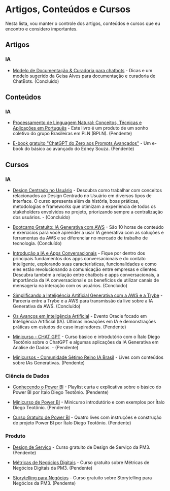 # Artigos, Conteúdos e Cursos

Nesta lista, vou manter o controle dos artigos, conteúdos e cursos que eu encontro e considero importantes.

## Artigos

### IA

- [Modelo de Documentação & Curadoria para chatbots](https://geisalves.notion.site/geisalves/Modelo-de-Documenta-o-Curadoria-para-chatbots-d9150be06b864440ba7973069fbdf019) - Dicas e um modelo sugerido da Geisa Alves para documentação e curadoria de ChatBots. (Concluído)

## Conteúdos

### IA

- [Processamento de Linguagem Natural: Conceitos, Técnicas e Aplicações em Português](https://brasileiraspln.com/livro-pln/) - Este livro é um produto de um sonho coletivo do grupo Brasileiras em PLN (BPLN). (Pendente)

- [E-book gratuito "ChatGPT do Zero aos Prompts Avançados"](https://lp.interney.net/2epepir/chatgpt-do-zero-aos-prompts-avancados?utm_term=Comece%2B2024%2Bsendo%2Bmais%2Bprodutivo%2Bcom%2BInteligencia%2BArtificial&utm_campaign=Edney%2BSouza&utm_source=e-goi&utm_medium=email) - Um e-book do básico ao avançado do Edney Souza. (Pendente)

## Cursos

### IA

- [Design Centrado no Usuário](https://www.arara.school/curso-online-design-centrado-no-usuario) - Descubra como trabalhar com conceitos relacionados ao Design Centrado no Usuário em diversos tipos de interface. O curso apresenta além da história, boas práticas, metodologias e frameworks que otimizam a experiência de todos os stakeholders envolvidos no projeto, priorizando sempre a centralização dos usuários. - (Concluído)

- [Bootcamp Gratuito: IA Generativa com AWS](https://hi.betrybe.com/e3t/Ctc/T9+113/cM3mN04/VVVRNp3j749dW1l35GS1Jz59SVtG5yr570qL2N5XFYmH3lYMRW7lCdLW6lZ3nPW5YbpRz1dzCwcW8j_2wC8b6Qs6W4FFVS85-76SyVhV78X4Q5t47W52tKpS1xqtT4W25JgkR2WfmYqW3KwP4x4vRbfRW1lSYLC4jZTGcW4j5M5W7JbbWCN12FgYSsjDyZW74xfsT28KS31W8hGMDx462RBTN83s2XtHVm0xW5JprTr3ztZvkN4V1G-dL4S00W7SdpfR2J017BVzLhyr5XL9RcW7D2_c05lS37FW57k9Cr1r8z92W8QDKZ51XPgdkW595C066rjbNrVdNPD24NK8NPW55SqFF753tSFW6WxRtV4Ht-h7f6H2n2n04) - São 10 horas de conteúdo e exercícios para você aprender a usar IA generativa com as soluções e ferramentas da AWS e se diferenciar no mercado de trabalho de tecnologia. (Concluído)

- [Introdução a IA e Apps Conversacionais](https://academy.blip.ai/course/ia-apps-conversacionais) - Fique por dentro dos principais fundamentos dos apps conversacionais e do contato inteligente, explorando suas características, funcionalidades e como eles estão revolucionando a comunicação entre empresas e clientes. Descubra também a relação entre chatbots e apps conversacionais, a importância da IA conversacional e os benefícios de utilizar canais de mensageria na interação com os usuários. (Concluído)

- [Simplificando a Inteligência Artificial Generativa com a AWS e a Trybe](https://www.youtube.com/watch?v=IdVmqpBkRlk) - Parceria entre a Trybe e a AWS para transmissão da live sobre a IA Generativa da AWS. (Concluído)

- [Os Avanços em Inteligência Artificial](https://videohub.oracle.com/media/t/1_4u23r2m6/158145621?elq_mid=250725&sh=18250918071224120911140131102628&cmid=WWMK230719P00060C00004) - Evento Oracle focado em Inteligência Artificial (IA). Últimas inovações em IA e demonstrações práticas em estudos de caso inspiradores. (Pendente)

- [Minicurso - CHAT GPT](https://www.youtube.com/playlist?list=PLF8aBxuL7OGGFv5SKAn3xvGHRQUfjoBxR) - Curso básico e introdutório com o Ítalo Diego Teotônio sobre o ChatGPT e algumas aplicações da IA Generativa em Análise de Dados. - (Pendente)

- [Minicursos - Comunidade Sétimo Reino IA Brasil](https://www.youtube.com/@comunidadesetimoreinoiabra8608/streams) - Lives com conteúdos sobre IAs Generativas. (Pendente)

### Ciência de Dados

- [Conhecendo o Power BI](https://www.youtube.com/playlist?list=PLF8aBxuL7OGGgro-cm2CCwuW1Khj6xpoz) - Playlist curta e explicativa sobre o básico do Power BI por Ítalo Diego Teotônio. (Pendente)

- [Minicurso de Power BI](https://www.youtube.com/playlist?list=PLF8aBxuL7OGHmQ9OJjK7yntJMqzrc1htI) - Minicurso introdutório e com exemplos por Ítalo Diego Teotônio. (Pendente)

- [Curso Gratuito de Power BI](https://www.youtube.com/playlist?list=PLF8aBxuL7OGHDzD254O6DPPfgurYVX5VF) - Quatro lives com instruções e construção de projeto Power BI por Ítalo Diego Teotônio. (Pendente)

### Produto

- [Design de Serviço](https://conteudo.cursospm3.com.br/library) - Curso gratuito de Design de Serviço da PM3. (Pendente)

- [Métricas de Negócios Digitais](https://conteudo.cursospm3.com.br/library) - Curso gratuito sobre Métricas de Negócios Digitais da PM3. (Pendente)

- [Storytelling para Negócios](https://conteudo.cursospm3.com.br/library) - Curso gratuito sobre Storytelling para Negócios da PM3. (Pendente)